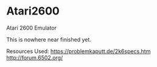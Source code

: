 # Atari2600
Atari 2600 Emulator

This is nowhere near finished yet.

Resources Used:
https://problemkaputt.de/2k6specs.htm
http://forum.6502.org/
